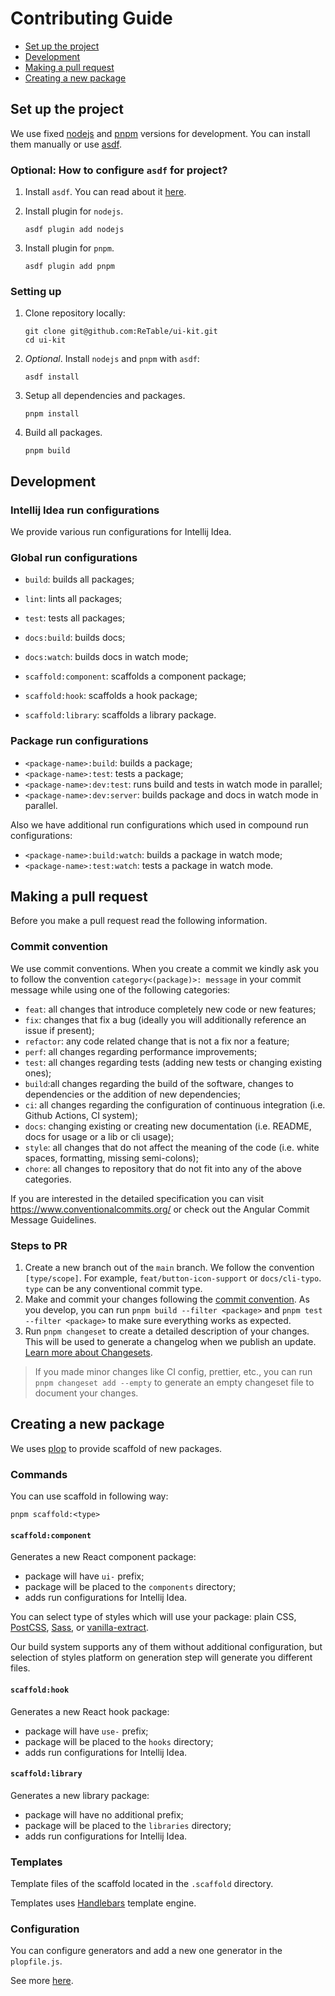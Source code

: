 # Contributing Guide

- [Set up the project](#set-up-the-project)
- [Development](#development)
- [Making a pull request](#making-a-pull-request)
- [Creating a new package](#creating-a-new-package)

## Set up the project

We use fixed [nodejs](https://nodejs.org/) and [pnpm](https://pnpm.io/) versions for development. You can install them
manually or use [asdf](https://asdf-vm.com/).

### Optional: How to configure `asdf` for project?

1. Install `asdf`. You can read about it [here](https://asdf-vm.com/guide/getting-started.html).

2. Install plugin for `nodejs`.

   ```shell
   asdf plugin add nodejs
   ```

3. Install plugin for `pnpm`.

   ```shell
   asdf plugin add pnpm
   ```

### Setting up

1. Clone repository locally:

   ```shell
   git clone git@github.com:ReTable/ui-kit.git
   cd ui-kit
   ```

2. _Optional_. Install `nodejs` and `pnpm` with `asdf`:

   ```shell
   asdf install
   ```

3. Setup all dependencies and packages.

   ```shell
   pnpm install
   ```

4. Build all packages.

   ```shell
   pnpm build
   ```

## Development

### Intellij Idea run configurations

We provide various run configurations for Intellij Idea.

### Global run configurations

- `build`: builds all packages;
- `lint`: lints all packages;
- `test`: tests all packages;

- `docs:build`: builds docs;
- `docs:watch`: builds docs in watch mode;

- `scaffold:component`: scaffolds a component package;
- `scaffold:hook`: scaffolds a hook package;
- `scaffold:library`: scaffolds a library package.

### Package run configurations

- `<package-name>:build`: builds a package;
- `<package-name>:test`: tests a package;
- `<package-name>:dev:test`: runs build and tests in watch mode in parallel;
- `<package-name>:dev:server`: builds package and docs in watch mode in parallel.

Also we have additional run configurations which used in compound run configurations:

- `<package-name>:build:watch`: builds a package in watch mode;
- `<package-name>:test:watch`: tests a package in watch mode.

## Making a pull request

Before you make a pull request read the following information.

### Commit convention

We use commit conventions. When you create a commit we kindly ask you to follow the convention
`category<(package)>: message` in your commit message while using one of the following categories:

- `feat`: all changes that introduce completely new code or new features;
- `fix`: changes that fix a bug (ideally you will additionally reference an issue if present);
- `refactor`: any code related change that is not a fix nor a feature;
- `perf`: all changes regarding performance improvements;
- `test`: all changes regarding tests (adding new tests or changing existing ones);
- `build`:all changes regarding the build of the software, changes to dependencies or the addition of new dependencies;
- `ci`: all changes regarding the configuration of continuous integration (i.e. Github Actions, CI system);
- `docs`: changing existing or creating new documentation (i.e. README, docs for usage or a lib or cli usage);
- `style`: all changes that do not affect the meaning of the code (i.e. white spaces, formatting, missing semi-colons);
- `chore`: all changes to repository that do not fit into any of the above categories.

If you are interested in the detailed specification you can visit https://www.conventionalcommits.org/ or check out the
Angular Commit Message Guidelines.

### Steps to PR

1. Create a new branch out of the `main` branch. We follow the convention `[type/scope]`. For example,
   `feat/button-icon-support` or `docs/cli-typo`. `type` can be any conventional commit type.
2. Make and commit your changes following the [commit convention](#commit-convention). As you develop, you can run
   `pnpm build --filter <package>` and `pnpm test --filter <package>` to make sure everything works as expected.
3. Run `pnpm changeset` to create a detailed description of your changes. This will be used to generate a changelog
   when we publish an update.
   [Learn more about Changesets](https://github.com/changesets/changesets/tree/main/packages/cli).

> If you made minor changes like CI config, prettier, etc., you can run `pnpm changeset add --empty` to generate an
> empty changeset file to document your changes.

## Creating a new package

We uses [plop](https://plopjs.com/) to provide scaffold of new packages.

### Commands

You can use scaffold in following way:

```shell
pnpm scaffold:<type>
```

#### `scaffold:component`

Generates a new React component package:

- package will have `ui-` prefix;
- package will be placed to the `components` directory;
- adds run configurations for Intellij Idea.

You can select type of styles which will use your package: plain CSS, [PostCSS](https://postcss.org/),
[Sass](https://sass-lang.com/), or [vanilla-extract](https://vanilla-extract.style/).

Our build system supports any of them without additional configuration, but selection of styles platform on generation
step will generate you different files.

#### `scaffold:hook`

Generates a new React hook package:

- package will have `use-` prefix;
- package will be placed to the `hooks` directory;
- adds run configurations for Intellij Idea.

#### `scaffold:library`

Generates a new library package:

- package will have no additional prefix;
- package will be placed to the `libraries` directory;
- adds run configurations for Intellij Idea.

### Templates

Template files of the scaffold located in the `.scaffold` directory.

Templates uses [Handlebars](https://handlebarsjs.com/) template engine.

### Configuration

You can configure generators and add a new one generator in the `plopfile.js`.

See more [here](https://plopjs.com/documentation/).
